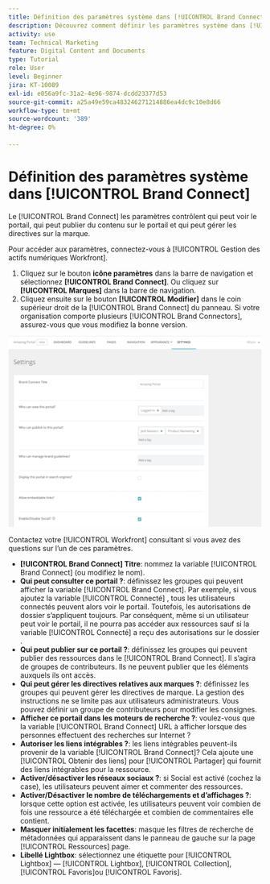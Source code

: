 ```yaml
---
title: Définition des paramètres système dans [!UICONTROL Brand Connect]
description: Découvrez comment définir les paramètres système dans [!UICONTROL Brand Connect] de [!UICONTROL Gestion des actifs numériques Workfront].
activity: use
team: Technical Marketing
feature: Digital Content and Documents
type: Tutorial
role: User
level: Beginner
jira: KT-10089
exl-id: e056a9fc-31a2-4e96-9874-dcdd23377d53
source-git-commit: a25a49e59ca483246271214886ea4dc9c10e8d66
workflow-type: tm+mt
source-wordcount: '389'
ht-degree: 0%

---
```


# Définition des paramètres système dans [!UICONTROL Brand Connect]

Le [!UICONTROL Brand Connect] les paramètres contrôlent qui peut voir le portail, qui peut publier du contenu sur le portail et qui peut gérer les directives sur la marque.

Pour accéder aux paramètres, connectez-vous à [!UICONTROL Gestion des actifs numériques Workfront].

1. Cliquez sur le bouton **icône paramètres** dans la barre de navigation et sélectionnez **[!UICONTROL Brand Connect]**. Ou cliquez sur **[!UICONTROL Marques]** dans la barre de navigation.
1. Cliquez ensuite sur le bouton **[!UICONTROL Modifier]** dans le coin supérieur droit de la [!UICONTROL Brand Connect] du panneau. Si votre organisation comporte plusieurs [!UICONTROL Brand Connectors], assurez-vous que vous modifiez la bonne version.

![Capture d’écran du panneau des paramètres de Brand Connect](assets/01-brand-portal-settings.png)

Contactez votre [!UICONTROL Workfront] consultant si vous avez des questions sur l’un de ces paramètres.

* **[!UICONTROL Brand Connect] Titre**: nommez la variable [!UICONTROL Brand Connect] (ou modifiez le nom).
* **Qui peut consulter ce portail ?**: définissez les groupes qui peuvent afficher la variable [!UICONTROL Brand Connect]. Par exemple, si vous ajoutez la variable [!UICONTROL Connecté] , tous les utilisateurs connectés peuvent alors voir le portail. Toutefois, les autorisations de dossier s’appliquent toujours. Par conséquent, même si un utilisateur peut voir le portail, il ne pourra pas accéder aux ressources sauf si la variable [!UICONTROL Connecté] a reçu des autorisations sur le dossier .
* **Qui peut publier sur ce portail ?**: définissez les groupes qui peuvent publier des ressources dans le [!UICONTROL Brand Connect]. Il s’agira de groupes de contributeurs. Ils ne peuvent publier que les éléments auxquels ils ont accès.
* **Qui peut gérer les directives relatives aux marques ?**: définissez les groupes qui peuvent gérer les directives de marque. La gestion des instructions ne se limite pas aux utilisateurs administrateurs. Vous pouvez définir un groupe de contributeurs pour modifier les consignes.
* **Afficher ce portail dans les moteurs de recherche ?**: voulez-vous que la variable [!UICONTROL Brand Connect] URL à afficher lorsque des personnes effectuent des recherches sur Internet ?
* **Autoriser les liens intégrables ?**: les liens intégrables peuvent-ils provenir de la variable [!UICONTROL Brand Connect]? Cela ajoute une [!UICONTROL Obtenir des liens] pour [!UICONTROL Partager] qui fournit des liens intégrables pour la ressource.
* **Activer/désactiver les réseaux sociaux ?**: si Social est activé (cochez la case), les utilisateurs peuvent aimer et commenter des ressources.
* **Activer/Désactiver le nombre de téléchargements et d’affichages ?**: lorsque cette option est activée, les utilisateurs peuvent voir combien de fois une ressource a été téléchargée et combien de commentaires elle contient.
* **Masquer initialement les facettes**: masque les filtres de recherche de métadonnées qui apparaissent dans le panneau de gauche sur la page [!UICONTROL Ressources] page.
* **Libellé Lightbox**: sélectionnez une étiquette pour [!UICONTROL Lightbox] — [!UICONTROL Lightbox], [!UICONTROL Collection], [!UICONTROL Favoris]ou [!UICONTROL Favoris].
